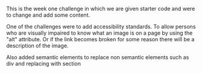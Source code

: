 
This is the week one challenge in which we are given starter code and were to change and add some content.

One of the challenges were to add accessibility standards.  To allow persons who are visually impaired to know what an image is on a page by using the "alt" attribute.  Or if the link becomes broken for some reason there will be a description of the image.

Also added semantic elements to replace non semantic elements such as div and replacing with section 


